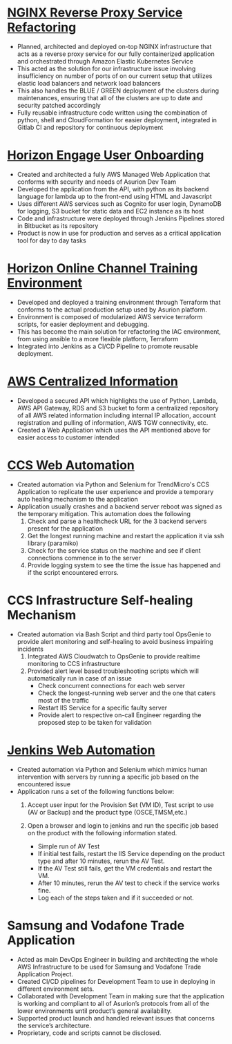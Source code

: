 # [NGINX Reverse Proxy Service Refactoring](https://github.com/keithbenedicto-personal/Portfolio/tree/main/NGINX%20Reverse%20Proxy)

* Planned, architected and deployed on-top NGINX infrastructure that acts as a reverse proxy service for our fully containerized application and orchestrated through Amazon Elastic Kubernetes Service
* This acted as the solution for our infrastructure issue involving insufficiency on number of ports of on our current setup that utilizes elastic load balancers and network load balancers
* This also handles the BLUE / GREEN deployment of the clusters during maintenances, ensuring that all of the clusters are up to date and security patched accordingly
* Fully reusable infrastructure code written using the combination of python, shell and CloudFormation for easier deployment, integrated in Gitlab CI and repository for continuous deployment

# [Horizon Engage User Onboarding](https://github.com/keithbenedicto-personal/Portfolio/tree/main/engage-user-onboarding)

* Created and architected a fully AWS Managed Web Application that conforms with security and needs of Asurion Dev Team
* Developed the application from the API, with python as its backend language for lambda up to the front-end using HTML and Javascript
* Uses different AWS services such as Cognito for user login, DynamoDB for logging, S3 bucket for static data and EC2 instance as its host
* Code and infrastructure were deployed through Jenkins Pipelines stored in Bitbucket as its repository
* Product is now in use for production and serves as a critical application tool for day to day tasks

# [Horizon Online Channel Training Environment](https://github.com/keithbenedicto-personal/Portfolio/tree/main/Horizon%20Online%20Channel%20Training%20Environment)

* Developed and deployed a training environment through Terraform that conforms to the actual production setup used by Asurion platform.
* Environment is composed of modularized AWS service terraform scripts, for easier deployment and debugging.
* This has become the main solution for refactoring the IAC environment, from using ansible to a more flexible platform, Terraform
* Integrated into Jenkins as a CI/CD Pipeline to promote reusable deployment.

# [AWS Centralized Information](https://github.com/keithbenedicto-personal/Portfolio/tree/main/AWS%20Centralized%20Information)
* Developed a secured API which highlights the use of Python, Lambda, AWS API Gateway, RDS and S3 bucket to form a centralized repository of all AWS related information including internal IP allocation, account registration and pulling of information, AWS TGW connectivity, etc.
* Created a Web Application which uses the API mentioned above for easier access to customer intended

# [CCS Web Automation](https://github.com/keithbenedicto-personal/Portfolio/tree/main/CCS%20-%20Selenium)
* Created automation via Python and Selenium for TrendMicro's CCS Application to replicate the user experience and provide a temporary auto healing mechanism to the application
* Application usually crashes and a backend server reboot was signed as the temporary mitigation. This automation does the following
    1. Check and parse a healthcheck URL for the 3 backend servers present for the application
    2. Get the longest running machine and restart the application it via ssh library (paramiko)
    3. Check for the service status on the machine and see if client connections commence in to the server
    4. Provide logging system to see the time the issue has happened and if the script encountered errors.

# CCS Infrastructure Self-healing Mechanism
* Created automation via Bash Script and third party tool OpsGenie to provide alert monitoring and self-healing to avoid business impairing incidents
    1. Integrated AWS Cloudwatch to OpsGenie to provide realtime monitoring to CCS infrastructure
    2. Provided alert level based troubleshooting scripts which will automatically run in case of an issue
        * Check concurrent connections for each web server
        * Check the longest-running web server and the one that caters most of the traffic
        * Restart IIS Service for a specific faulty server
        * Provide alert to respective on-call Engineer regarding the proposed step to be taken for validation 
# [Jenkins Web Automation](https://github.com/keithbenedicto-personal/Portfolio/tree/main/Jenkins%20-%20Selenium)
 * Created automation via Python and Selenium which mimics human intervention with servers by running a specific job based on the encountered issue
 * Application runs a set of the following functions below:
    1. Accept user input for the Provision Set (VM ID), Test script to use (AV or Backup) and the product type (OSCE,TMSM,etc.)
    2. Open a browser and login to jenkins and run the specific job based on the product with the following information stated.
      
        * Simple run of AV Test
        * If initial test fails, restart the IIS Service depending on the product type and after 10 minutes, rerun the AV Test.
        * If the AV Test still fails, get the VM credentials and restart the VM.
        * After 10 minutes, rerun the AV test to check if the service works fine.
        * Log each of the steps taken and if it succeeded or not.
      
# Samsung and Vodafone Trade Application
* Acted as main DevOps Engineer in building and architecting the whole AWS Infrastructure to be used for Samsung and Vodafone Trade Application Project.
* Created CI/CD pipelines for Development Team to use in deploying in different environment sets.
* Collaborated with Development Team in making sure that the application is working and compliant to all of Asurion’s protocols from all of the lower environments until product’s general availability.
* Supported product launch and handled relevant issues that concerns the service’s architecture.
* Proprietary, code and scripts cannot be disclosed.



      
